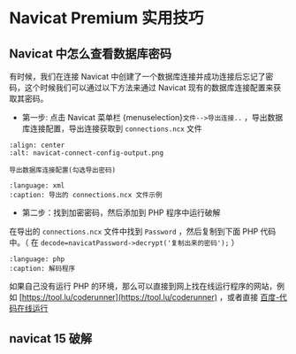 # Navicat Premium 实用技巧

## Navicat 中怎么查看数据库密码

有时候，我们在连接 Navicat 中创建了一个数据库连接并成功连接后忘记了密码，这个时候我们可以通过以下方法来通过 Navicat 现有的数据库连接配置来获取其密码。

-   第一步: 点击 Navicat 菜单栏 {menuselection}`文件-->导出连接..` ，导出数据库连接配置，导出连接获取到 `connections.ncx` 文件

```{figure} ./navicat-connect-config-output.png
:align: center
:alt: navicat-connect-config-output.png

导出数据库连接配置(勾选导出密码)
```

```{literalinclude} ./connections.ncx
:language: xml
:caption: 导出的 connections.ncx 文件示例
```

-   第二步：找到加密密码，然后添加到 PHP 程序中运行破解

在导出的 `connections.ncx` 文件中找到 `Password` ，然后复制到下面 PHP 代码中。（ 在 `decode=navicatPassword->decrypt('复制出来的密码');` ）

```{literalinclude} ./navicat-decode-password.php
:language: php
:caption: 解码程序
```

如果自己没有运行 PHP 的环境，那么可以直接到网上找在线运行程序的网站，例如 [https://tool.lu/coderunner](https://tool.lu/coderunner) ，或者直接 [百度-代码在线运行](https://www.baidu.com/s?tn=88093251_47_hao_pg&ie=utf-8&wd=%E4%BB%A3%E7%A0%81%E5%9C%A8%E7%BA%BF%E8%BF%90%E8%A1%8C)

## navicat 15 破解
